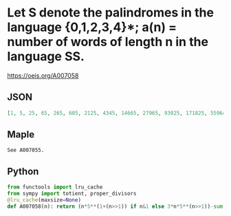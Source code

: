 # Let S denote the palindromes in the language \{0,1,2,3,4\}\*; a\(n\) \= number of words of length n in the language SS\.
https://oeis.org/A007058
## JSON
```JSON
[1, 5, 25, 65, 265, 605, 2125, 4345, 14665, 27965, 93025, 171825, 559645, 1015565, 3276725, 5857865, 18734665, 33203045, 105436225, 185546785, 585842065, 1025381485, 3222484125, 5615234265, 17577530845, 30517575605, 95213827825, 164794865465, 512692025285, 885009765485, 2746575977125]
```
## Maple
```Maple
See A007055.
```
## Python
```Python
from functools import lru_cache
from sympy import totient, proper_divisors
@lru_cache(maxsize=None)
def A007058(n): return (n*5**(1+(n>>1)) if n&1 else 3*n*5**(n>>1))-sum(totient(n//d)*A007058(d) for d in proper_divisors(n,generator=True)) if n else 1 # _Chai Wah Wu_, Feb 19 2024
```

